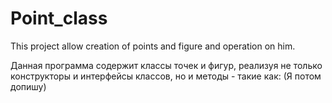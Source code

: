 # Point_class
This project allow creation of points and figure and operation on him.

Данная программа содержит классы точек и фигур, реализуя не только конструкторы и интерфейсы классов, но и методы - такие как:
(Я потом допишу)
